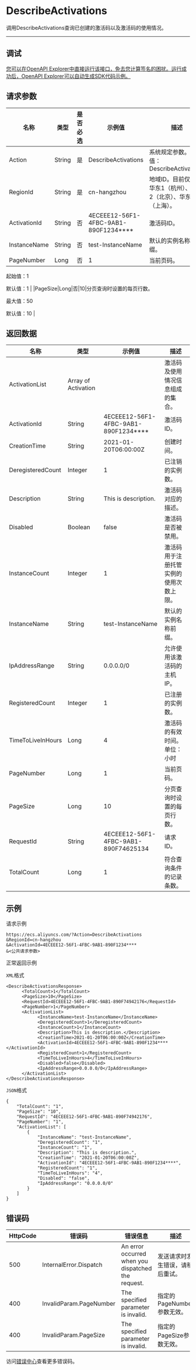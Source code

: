 # DescribeActivations

调用DescribeActivations查询已创建的激活码以及激活码的使用情况。

****

## 调试

[您可以在OpenAPI Explorer中直接运行该接口，免去您计算签名的困扰。运行成功后，OpenAPI Explorer可以自动生成SDK代码示例。](https://api.aliyun.com/#product=Ecs&api=DescribeActivations&type=RPC&version=2014-05-26)

## 请求参数

|名称|类型|是否必选|示例值|描述|
|--|--|----|---|--|
|Action|String|是|DescribeActivations|系统规定参数。取值：DescribeActivations |
|RegionId|String|是|cn-hangzhou|地域ID。目前仅支持华东1（杭州）、华北2（北京）、华东2（上海）。 |
|ActivationId|String|否|4ECEEE12-56F1-4FBC-9AB1-890F1234\*\*\*\*|激活码ID。 |
|InstanceName|String|否|test-InstanceName|默认的实例名称前缀。 |
|PageNumber|Long|否|1|当前页码。

 起始值：1

 默认值：1 |
|PageSize|Long|否|10|分页查询时设置的每页行数。

 最大值：50

 默认值：10 |

## 返回数据

|名称|类型|示例值|描述|
|--|--|---|--|
|ActivationList|Array of Activation| |激活码及使用情况信息组成的集合。 |
|ActivationId|String|4ECEEE12-56F1-4FBC-9AB1-890F1234\*\*\*\*|激活码ID。 |
|CreationTime|String|2021-01-20T06:00:00Z|创建时间。 |
|DeregisteredCount|Integer|1|已注销的实例数。 |
|Description|String|This is description.|激活码对应的描述。 |
|Disabled|Boolean|false|激活码是否被禁用。 |
|InstanceCount|Integer|1|激活码用于注册托管实例的使用次数上限。 |
|InstanceName|String|test-InstanceName|默认的实例名称前缀。 |
|IpAddressRange|String|0.0.0.0/0|允许使用该激活码的主机IP。 |
|RegisteredCount|Integer|1|已注册的实例数。 |
|TimeToLiveInHours|Long|4|激活码的有效时间。单位：小时 |
|PageNumber|Long|1|当前页码。 |
|PageSize|Long|10|分页查询时设置的每页行数。 |
|RequestId|String|4ECEEE12-56F1-4FBC-9AB1-890F74625134|请求ID。 |
|TotalCount|Long|1|符合查询条件的记录条数。 |

## 示例

请求示例

```
https://ecs.aliyuncs.com/?Action=DescribeActivations
&RegionId=cn-hangzhou
&ActivationId=4ECEEE12-56F1-4FBC-9AB1-890F1234****
&<公共请求参数>
```

正常返回示例

`XML`格式

```
<DescribeActivationsResponse>
      <TotalCount>1</TotalCount>
      <PageSize>10</PageSize>
      <RequestId>4ECEEE12-56F1-4FBC-9AB1-890F74942176</RequestId>
      <PageNumber>1</PageNumber>
      <ActivationList>
            <InstanceName>test-InstanceName</InstanceName>
            <DeregisteredCount>1</DeregisteredCount>
            <InstanceCount>1</InstanceCount>
            <Description>This is description.</Description>
            <CreationTime>2021-01-20T06:00:00Z</CreationTime>
            <ActivationId>4ECEEE12-56F1-4FBC-9AB1-890F1234****</ActivationId>
            <RegisteredCount>1</RegisteredCount>
            <TimeToLiveInHours>4</TimeToLiveInHours>
            <Disabled>false</Disabled>
            <IpAddressRange>0.0.0.0/0</IpAddressRange>
      </ActivationList>
</DescribeActivationsResponse>
```

`JSON`格式

```
{
    "TotalCount": "1", 
    "PageSize": "10", 
    "RequestId": "4ECEEE12-56F1-4FBC-9AB1-890F74942176", 
    "PageNumber": "1", 
    "ActivationList": [
        {
            "InstanceName": "test-InstanceName", 
            "DeregisteredCount": "1", 
            "InstanceCount": "1", 
            "Description": "This is description.", 
            "CreationTime": "2021-01-20T06:00:00Z", 
            "ActivationId": "4ECEEE12-56F1-4FBC-9AB1-890F1234****", 
            "RegisteredCount": "1", 
            "TimeToLiveInHours": "4", 
            "Disabled": "false", 
            "IpAddressRange": "0.0.0.0/0"
        }
    ]
}
```

## 错误码

|HttpCode|错误码|错误信息|描述|
|--------|---|----|--|
|500|InternalError.Dispatch|An error occurred when you dispatched the request.|发送请求时发生错误，请稍后重试。|
|400|InvalidParam.PageNumber|The specified parameter is invalid.|指定的PageNumber参数无效。|
|400|InvalidParam.PageSize|The specified parameter is invalid.|指定的PageSize参数无效。|

访问[错误中心](https://error-center.aliyun.com/status/product/Ecs)查看更多错误码。

